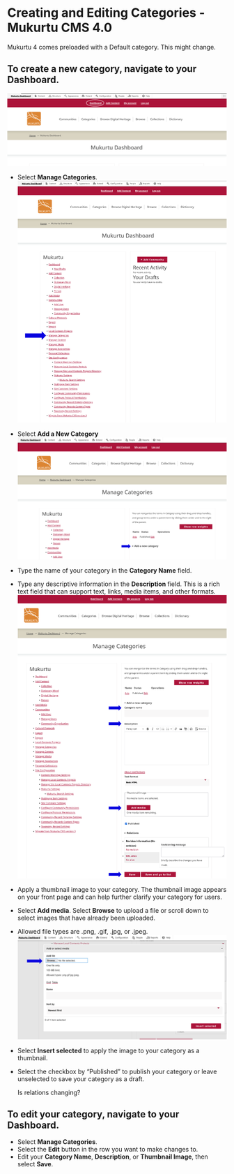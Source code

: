 # Creating and Editing Categories - Mukurtu CMS 4.0 

Mukurtu 4 comes preloaded with a Default category. This might change.

## To create a new category, navigate to your Dashboard.  
![creating categories 1](../embeds/categories1.png)
- Select **Manage Categories**. 
![creating categories 2](../embeds/categories2.png)
- Select **Add a New Category**
 ![creating categories 3](../embeds/categories3.png)
- Type the name of your category in the **Category Name** field.  
- Type any descriptive information in the **Description** field. This is a rich text field that can support text, links, media items, and other formats. 
![creating categories 4](../embeds/categories4.png)
- Apply a thumbnail image to your category. The thumbnail image appears on your front page and can help further clarify your category for users. 
- Select **Add media**. Select **Browse** to upload a file or scroll down to select images that have already been uploaded.  
- Allowed file types are .png, .gif, .jpg, or .jpeg. 
![creating categories 5](../embeds/categories5.png)
- Select **Insert selected** to apply the image to your category as a thumbnail. 
- Select the checkbox by “Published” to publish your category or leave unselected to save your category as a draft. 

    Is relations changing?

## To edit your category, navigate to your Dashboard.  

- Select **Manage Categories**. 
- Select the **Edit** button in the row you want to make changes to. 
- Edit your **Category Name**, **Description**, or **Thumbnail Image**, then select **Save**. 